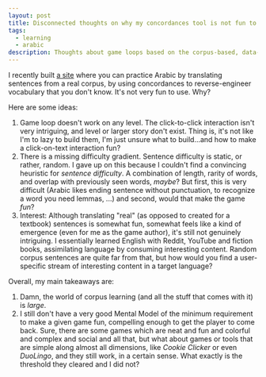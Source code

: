 ```yaml
---
layout: post
title: Disconnected thoughts on why my concordances tool is not fun to use
tags:
  - learning
  - arabic
description: Thoughts about game loops based on the corpus-based, data-driven learning game I'm building
---
```


I recently built [a site](https://arabic-concordances.koljapluemer.com/) where you can practice Arabic by translating sentences from a real corpus, by using concordances to reverse-engineer vocabulary that you don't know. It's not very fun to use. Why?

Here are some ideas:

1. Game loop doesn't work on any level. The click-to-click interaction isn't very intriguing, and level or larger story don't exist. Thing is, it's not like I'm to lazy to build them, I'm just unsure what to build...and how to make a click-on-text interaction fun?
2. There is a missing difficulty gradient. Sentence difficulty is static, or rather, random. I gave up on this because I couldn't find a convincing heuristic for *sentence difficulty*. A combination of length, rarity of words, and overlap with previously seen words, *maybe*? But first, this is very difficult (Arabic likes ending sentence without punctuation, to recognize a word you need lemmas, ...) and second, would that make the game *fun*?
3. Interest: Although translating "real" (as opposed to created for a textbook) sentences is somewhat fun, somewhat feels like a kind of emergence (even for me as the game author), it's still not genuinely intriguing. I essentially learned English with Reddit, YouTube and fiction books, assimilating language by consuming interesting content. Random corpus sentences are quite far from that, but how would you find a user-specific stream of interesting content in a target language?

Overall, my main takeaways are:

1. Damn, the world of corpus learning (and all the stuff that comes with it) is *large*.
2. I still don't have a very good Mental Model of the minimum requirement to make a given game fun, compelling enough to get the player to come back. Sure, there are some games which are neat and fun and colorful and complex and social and all that, but what about games or tools that are simple along almost all dimensions, like *Cookie Clicker* or even *DuoLingo*, and they still work, in a certain sense. What exactly is the threshold they cleared and I did not?